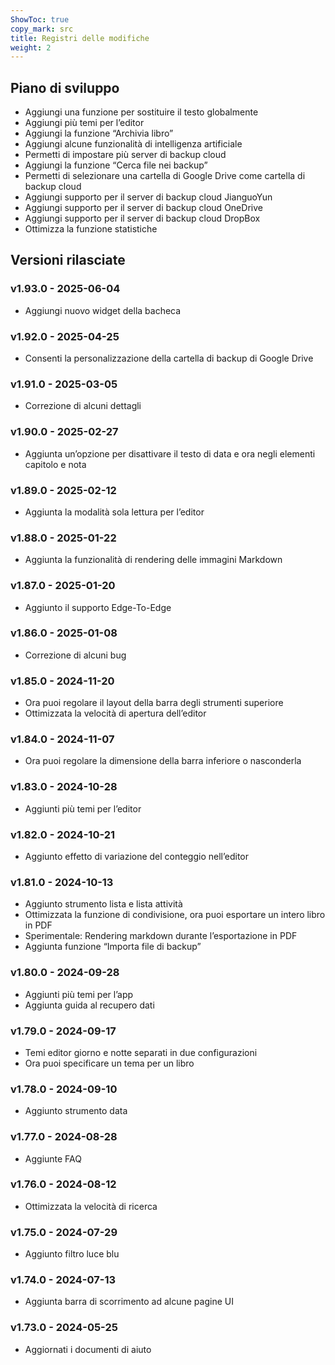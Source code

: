 ```yaml
---
ShowToc: true
copy_mark: src
title: Registri delle modifiche
weight: 2
---
```


## Piano di sviluppo

- Aggiungi una funzione per sostituire il testo globalmente
- Aggiungi più temi per l’editor
- Aggiungi la funzione “Archivia libro”
- Aggiungi alcune funzionalità di intelligenza artificiale
- Permetti di impostare più server di backup cloud
- Aggiungi la funzione “Cerca file nei backup”
- Permetti di selezionare una cartella di Google Drive come cartella di backup cloud
- Aggiungi supporto per il server di backup cloud JianguoYun
- Aggiungi supporto per il server di backup cloud OneDrive
- Aggiungi supporto per il server di backup cloud DropBox
- Ottimizza la funzione statistiche

## Versioni rilasciate

### v1.93.0 - 2025-06-04

- Aggiungi nuovo widget della bacheca

### v1.92.0 - 2025-04-25

- Consenti la personalizzazione della cartella di backup di Google Drive

### v1.91.0 - 2025-03-05

- Correzione di alcuni dettagli

### v1.90.0 - 2025-02-27

- Aggiunta un’opzione per disattivare il testo di data e ora negli elementi capitolo e nota

### v1.89.0 - 2025-02-12

- Aggiunta la modalità sola lettura per l’editor

### v1.88.0 - 2025-01-22

- Aggiunta la funzionalità di rendering delle immagini Markdown

### v1.87.0 - 2025-01-20

- Aggiunto il supporto Edge-To-Edge

### v1.86.0 - 2025-01-08

- Correzione di alcuni bug

### v1.85.0 - 2024-11-20

- Ora puoi regolare il layout della barra degli strumenti superiore
- Ottimizzata la velocità di apertura dell’editor

### v1.84.0 - 2024-11-07

- Ora puoi regolare la dimensione della barra inferiore o nasconderla

### v1.83.0 - 2024-10-28

- Aggiunti più temi per l’editor

### v1.82.0 - 2024-10-21

- Aggiunto effetto di variazione del conteggio nell’editor

### v1.81.0 - 2024-10-13

- Aggiunto strumento lista e lista attività
- Ottimizzata la funzione di condivisione, ora puoi esportare un intero libro in PDF
- Sperimentale: Rendering markdown durante l’esportazione in PDF
- Aggiunta funzione “Importa file di backup”

### v1.80.0 - 2024-09-28

- Aggiunti più temi per l’app
- Aggiunta guida al recupero dati

### v1.79.0 - 2024-09-17

- Temi editor giorno e notte separati in due configurazioni
- Ora puoi specificare un tema per un libro

### v1.78.0 - 2024-09-10

- Aggiunto strumento data

### v1.77.0 - 2024-08-28

- Aggiunte FAQ

### v1.76.0 - 2024-08-12

- Ottimizzata la velocità di ricerca

### v1.75.0 - 2024-07-29

- Aggiunto filtro luce blu

### v1.74.0 - 2024-07-13

- Aggiunta barra di scorrimento ad alcune pagine UI

### v1.73.0 - 2024-05-25

- Aggiornati i documenti di aiuto
